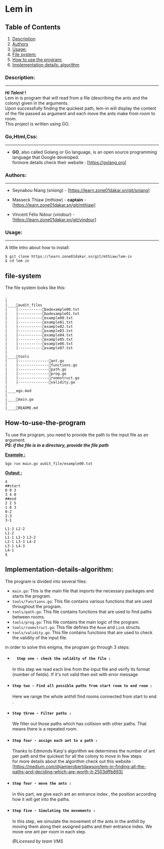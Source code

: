 # Lem in  


## Table of Contents
1. [Description](#description)
2. [Authors](#authors)
3. [Usage:](#usage)
4. [File system:](#file-system)
5. [How to use the program:](#how-to-use-the-program)
6. [Implementation details: algorithm](#implementation-details-algorithm)

### Description:
***
***Hi Talent* !**   
Lem in is program that will read from a file (describing the ants and the colony) given in the arguments.  
Upon successfully finding the quickest path, lem-in will display the content of the file passed as argument and each move the ants make from room to room.  
This project is written using GO.

### Go,Html,Css:
***
- **GO**, also called Golang or Go language, is an open source programming language that Google developed.  
formore details check their website : [https://golang.org]

### Authors:
***
+ Seynabou Niang (*sniang*)  -  [https://learn.zone01dakar.sn/git/sniang]
* Masseck Thiaw (*mthiaw*) - **captain** - [https://learn.zone01dakar.sn/git/mthiaw]
- Vincent Félix Ndour (*vindour*) - [https://learn.zone01dakar.sn/git/vindour]

### Usage:
***
A little intro about how to install:
```
$ git clone https://learn.zone01dakar.sn/git/mthiaw/lem-in
$ cd lem in
```

## file-system  

The file system  looks like this:
```  
.
|
|____📁audit_files
|    |-----------📄badexample00.txt
|    |-----------📄badexample01.txt
|    |-----------📄example00.txt
|    |-----------📄example01.txt
|    |-----------📄example02.txt
|    |-----------📄example03.txt
|    |-----------📄example04.txt
|    |-----------📄example05.txt
|    |-----------📄example06.txt
|    |-----------📄example07.txt
|
|____📁tools
|    |--------------📄ant.go
|    |--------------📄functions.go
|    |--------------📄path.go
|    |--------------📄prog.go
|    |--------------📄roomstruct.go
|    |--------------📄validity.go
|
|____⚙go.mod
|
|____📝main.go
|
|____📜README.md
```
## How-to-use-the-program    
To use the program, you need to provide the path to the input
 file as an argument.  
**_PS: if the file is in a directory, provide the file path_**      
    
<u>**Example :**</u>  

    $go run main.go audit_file/example00.txt

<u>**Output :**</u>

```
4
##start
0 0 3
3 4 0
##end
2 2 5
1 8 3
0-2
2-3
3-1 

L1-3 L2-2
L1-2
L1-1 L2-3 L3-2
L2-1 L3-3 L4-2
L3-1 L4-3
L4-1
$

```

## Implementation-details-algorithm:
The program is divided into several files:

* `main.go`: This is the main file that imports the necessary packages and starts the program.
* `tools/functions.go`: This file contains various functions that are used throughout the program.
* `tools/path.go`: This file contains functions that are used to find paths between rooms.
* `tools/prog.go`: This file contains the main logic of the program.
* `tools/roomstruct.go`: This file defines the `Room` and `Link` structs.
* `tools/validity.go`: This file contains functions that are used to check the validity of the input file.  


in order to solve this enigma, the program go through 3 steps:
* #### `  Step one - check the validity of the file :`
    In this step we read each line from the input file and verify its format (number of fields). If it's not valid then exit with error message     
 
* #### `Step two - Find all possible paths from start room to end room :`
    
    Here we range the whole anthill find rooms connected from start to end .

* #### `Step three - Filter paths :`
    We filter out those paths which has collision with other paths. That means there is a repeated room. 

* #### `Step four - assign each ant to a path :`
    Thanks to Edmonds Karp's algorithm we determines the number of ant per path and the quickest for all the colony to move in few steps  
for more details about the algorithm check out this website : [https://medium.com/@jamierobertdawson/lem-in-finding-all-the-paths-and-deciding-which-are-worth-it-2503dffb893]

* #### `Step four - move the ants :`   
    in this part, we give each ant an entrance index , the position according how it will get into the paths.  

* #### `Step five - Simulating the movements : `
    In this step, we simulate the movement of the ants in the anthill by moving them along their assigned paths and their entrance index. We move one ant per room in each step.




    *@Licensed by team VMS*